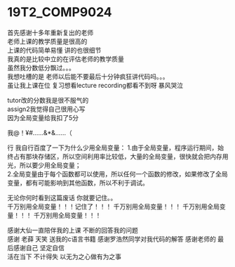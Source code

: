 # 19T2_COMP9024


首先感谢十多年重新复出的老师  
老师上课的教学质量是很高的  
上课的代码简单易懂 讲的也很细节   
我真的是比较中立的在评估老师的教学质量  
虽然我分数低分飘过。。。  
我想吐槽的是 老师以后能不要最后十分钟疯狂讲代码吗。。。  
虽让我上课在位 复习想看lecture recording都看不到呀 暴风哭泣  

tutor改的分数我是很不服气的  
assign2我觉得自己很用心写  
因为全局变量给我扣了5分  

我@！¥#……&*&……（  

行 我自行百度了一下为什么少用全局变量：
1.由于全局变量，程序运行期间，始终占有那块存储区，所以空间利用率比较低，大量的全局变量，很快就会把内存用光，所以要少用全局变量；  
2.全局变量由于每个函数都可以使用，所以任何一个函数的修改，如果修改了全局变量，都有可能影响到其他函数，所以不利于调试。  

无论你何时看到这篇废话 你就要记住。。  
千万别用全局变量！！！记住了！！！
千万别用全局变量！！！
千万别用全局变量！！！
千万别用全局变量！！！

感谢大仙一直陪伴我的上课 不断的回答我的问题  
感谢 老薛 天笑 送我的c语言书籍
感谢罗浩然同学对我代码的解答
感谢老师的
最后感谢自己  坚定自信  
活在当下 不计得失 以无为之心做有为之事  
